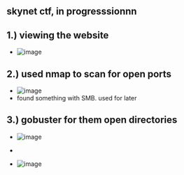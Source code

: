 skynet ctf, in progresssionnn
-
1.) viewing the website
-
- ![image](https://github.com/TekTristan/cyber-rooms/assets/92371193/57749b88-68c5-454b-940b-871484c55d64)

2.) used nmap to scan for open ports 
-
- ![image](https://github.com/TekTristan/cyber-rooms/assets/92371193/5595c318-4cff-481d-ae0d-41eefc4b39d0)
- found something with SMB. used for later

3.) gobuster for them open directories
-
- ![image](https://github.com/TekTristan/cyber-rooms/assets/92371193/7a41099b-79db-4010-a432-43b914b802c8)
- 

- ![image](https://github.com/TekTristan/cyber-rooms/assets/92371193/507a778d-4f28-4a00-a2db-a440a5485ccb)

